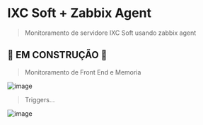 # IXC Soft + Zabbix Agent

> Monitoramento de servidore IXC Soft usando zabbix agent

## 🚧 EM CONSTRUÇÃO 🚧

> Monitoramento de Front End e Memoria

![image](https://user-images.githubusercontent.com/23584038/129421250-5be4fdb7-dd72-4496-8d3a-ce04fe8d1b9f.png)

> Triggers...

![image](https://user-images.githubusercontent.com/23584038/129090561-f64ddf56-be19-4166-98da-91e622eec597.png)
